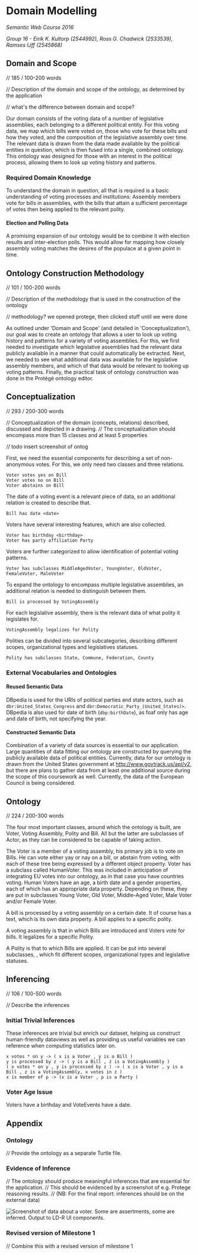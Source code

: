 
# Domain Modelling
*Semantic Web Course 2016*

*Group 16 - Eirik K. Kultorp (2544992), Ross G. Chadwick (2533539), Ramses IJff (2545868)*

## Domain and Scope

// 185 / 100-200 words

// Description of the domain and scope of the ontology, as determined by the application 

// what's the difference between domain and scope?


Our domain consists of the voting data of a number of legislative assemblies, 
each belonging to a different political entity. For this voting data, we map 
which bills were voted on, those who vote for these bills and how they voted, 
and the composition of the legislative assembly over time. The relevant data is 
drawn from the data made available by the political entities in question, which 
is then fused into a single, combined ontology. This ontology was designed for 
those with an interest in the political process, allowing them to look up voting 
history and patterns. 
    
### Required Domain Knowledge

To understand the domain in question, all that is required is a basic 
understanding of voting processes and institutions: Assembly members vote for 
bills in assemblies, with the bills that attain a sufficient percentage of votes 
then being applied to the relevant polity.

#### Election and Polling Data

A promising expansion of our ontology would be to combine it with election 
results and inter-election polls. This would allow for mapping how closely 
assembly voting matches the desires of the populace at a given point in time.

## Ontology Construction Methodology

// 101 / 100-200 words

// Description of the methodology that is used in the construction of the ontology 

// methodology? we opened protege, then clicked stuff until we were done

As outlined under 'Domain and Scope' (and detailed in 'Conceptualization'), our 
goal was to create an ontology that allows a user to look up voting history and 
patterns for a variety of voting assemblies. For this, we first needed to 
investigate which legislative assemblies had the relevant data publicly 
available in a manner that could automatically be extracted. Next, we needed to 
see what additional data was available for the legislative assembly members, and 
which of that data would be relevant to looking up voting patterns. Finally, the 
practical task of ontology construction was done in the Protégé ontology editor.



## Conceptualization

// 293 / 200-300 words

// Conceptualization of the domain (concepts, relations) described, discussed and depicted in a drawing. 
// The conceptualization should encompass more than 15 classes and at least 5 properties 

// todo insert screenshot of ontog

First, we need the essential components for describing a set of non-anonymous 
votes. For this, we only need two classes and three relations.

    Voter votes yes on Bill
    Voter votes no on Bill
    Voter abstains on Bill

The date of a voting event is a relevant piece of data, so an additional 
relation is created to describe that.

    Bill has date <date>

Voters have several interesting features, which are also collected.

    Voter has birthday <birthday>
    Voter has party affiliation Party

Voters are further categorized to allow identification of potential voting 
patterns.
					
    Voter has subclasses MiddleAgedVoter, YoungVoter, OldVoter, FemaleVoter, MaleVoter

To expand the ontology to encompass multiple legislative assemblies, an 
additional relation is needed to distinguish between them.

    Bill is processed by VotingAssembly

For each legislative assembly, there is the relevant data of what polity it 
legislates for.

    VotingAssembly legalizes for Polity

Polities can be divided into several subcategories, describing different scopes, 
organizational types and legislatives statuses. 

    Polity has subclasses State, Commune, Federation, County

### External Vocabularies and Ontologies

#### Reused Semantic Data

DBpedia is used for the URIs of political parties and state actors, such as 
`dbr:United_States_Congress` and `dbr:Democratic_Party_(United_States)>`. 
DBpedia is also used for date of birth (`dbp:birthDate`), as foaf only has age 
and date of birth, not specifying the year.

#### Constructed Semantic Data

Combination of a variety of data sources is essential to our application. Large 
quantities of data fitting our ontology are constructed by querying the publicly 
available data of political entities. Currently, data for our ontology is drawn 
from the United States government at http://www.govtrack.us/api/v2, but there 
are plans to gather data from at least one additional source during the scope of 
this coursework as well. Currently, the data of the European Council is being 
considered.

## Ontology

// 224 / 200-300 words

The four most important classes, around which the ontology is built, are Voter, Voting Assembly, Polity and Bill. All but the latter are subclasses of Actor, as they can be considered to be capable of taking action.

The Voter is a member of a voting assembly, his primary job is to vote on Bills. He can vote either yay or nay on a bill, or abstain from voting, with each of these tree being expressed by a different object property. Voter has a subclass called HumanVoter. This was included in anticipation of integrating EU votes into our ontology, as in that case you have countries voting. Human Voters have an age, a birth date and a gender properties, each of which has an appropriate data property. Depending on these, they are put in subclasses Young Voter, Old Voter, Middle-Aged Voter, Male Voter and/or Female Voter.

A bill is processed by a voting assembly on a certain date. It of course has a text, which is its own data property. A bill applies to a specific polity.

A voting assembly is that in which Bills are introduced and Voters vote for bills. It legalizes for a specific Polity.

A Polity is that to which Bills are applied. It can be put into several subclasses, , which fit different scopes, organizational types and legislative statuses.


## Inferencing

// 106 / 100-500 words

// Describe the inferences

### Initial Trivial Inferences

These inferences are trivial but enrich our dataset,
    helping us construct human-friendly dataviews
    as well as providing us useful variables we can reference 
    when computing statistics later on. 

    x votes * on y -> ( x is a Voter , y is a Bill )
    y is processed by z -> ( y is a Bill , z is a VotingAssembly ) 
    ( x votes * on y , y is processed by z ) -> ( x is a Voter , y is a Bill , z is a VotingAssembly, x votes in z )
    x is member of p -> (x is a Voter , p is a Party )

### Voter Age Issue

Voters have a birthday and VoteEvents have a date. 

## Appendix

### Ontology

// Provide the ontology as a separate Turtle file.

### Evidence of Inference

// The ontology should produce meaningful inferences that are essential for the application. 
// This should be evidenced by a screenshot of e.g. Protege reasoning results.
// (NB: For the final report: inferences should be on the external data)

![Screenshot of data about a voter. 
Some are assertments, some are inferred. 
Output to LD-R UI components.](images/inference_ld-r.png)

### Revised version of Milestone 1

// Combine this with a revised version of milestone 1
